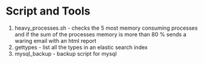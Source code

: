 # Script and Tools
1. heavy_processes.sh - checks the 5 most memory consuming processes and if the sum of the processes memory is more than 80 % sends a waring email with an html report
2. gettypes - list all the types in an elastic search index
3. mysql_backup - backup script for mysql

